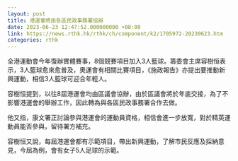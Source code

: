 ```yaml
---
layout: post
title: 港運會將由各區民政事務署協辦
date: 2023-06-23 12:47:52.000000000 +08:00
link: https://news.rthk.hk/rthk/ch/component/k2/1705972-20230623.htm
categories: rthk
---
```


全港運動會今年復辦實體賽事，8個競賽項目加入3人籃球。籌委會主席容樹恒表示，3人籃球愈來愈普及，奧運會有相關比賽項目，《施政報告》亦提出要推動新興運動，相信3人籃球可迎合年輕人。

容樹恒提到，以往8屆港運會均由區議會協辦，由於區議會將於年底交接，為了不影響港運會的舉辦工作，因此轉為與各區民政事務署合作去做。

他又指，康文署正討論參與港運會的運動員資格，相信會進一步放寬，對於精英運動員能否參與，留待署方補充。

容樹恒又說，每屆港運會都有示範項目，帶出新興運動，了解市民反應及採納意見，今屆為例，會有女子5人足球的示範。
